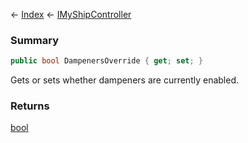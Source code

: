 ← [Index](Api-Index) ← [IMyShipController](Sandbox.ModAPI.Ingame.IMyShipController)

### Summary

```csharp
public bool DampenersOverride { get; set; }
```

Gets or sets whether dampeners are currently enabled.

### Returns

[bool](https://docs.microsoft.com/en-us/dotnet/api/system.boolean?view=netframework-4.6)

